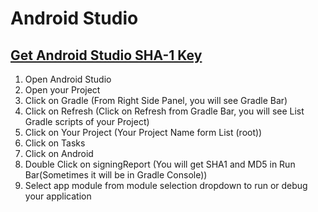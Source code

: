 # Android Studio

## [Get Android Studio SHA-1 Key](https://stackoverflow.com/questions/27609442/how-to-get-the-sha-1-fingerprint-certificate-in-android-studio-for-debug-mode)

1. Open Android Studio
2. Open your Project
3. Click on Gradle (From Right Side Panel, you will see Gradle Bar)
4. Click on Refresh (Click on Refresh from Gradle Bar, you will see List Gradle scripts of your Project)
5. Click on Your Project (Your Project Name form List (root))
6. Click on Tasks
7. Click on Android
8. Double Click on signingReport (You will get SHA1 and MD5 in Run Bar(Sometimes it will be in Gradle Console))
9. Select app module from module selection dropdown to run or debug your application
